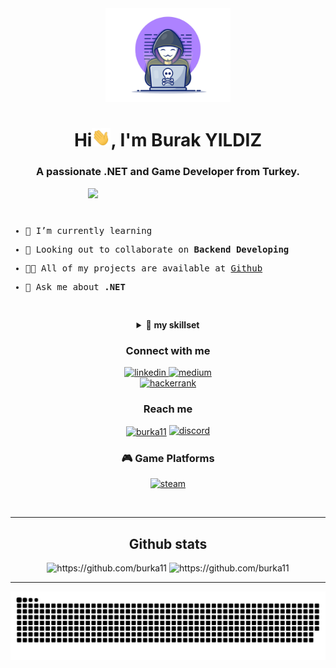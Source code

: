 <div align="center">
  <img width="200" height="auto" src="./resources/img/materialHacker.png"/>
  <h1>Hi<img width="30" src="./resources/img/waving.gif">, I'm Burak YILDIZ</h1>
  <h3>A passionate .NET and Game Developer from Turkey.</h3>
</div>
 
 <img align="right" width="380" height="auto" src="./resources/img/geek.gif"/>

<div align="left">
  <samp>
<p>&nbsp;</p>
<p>&nbsp;</p>

    
- 🌱 I’m currently learning 

- 👯 Looking out to collaborate on <strong>Backend Developing</strong>

- 👨‍💻 All of my projects are available at [Github](https://github.com/burka11)

- 💬 Ask me about **.NET**

    
<p>&nbsp;</p>
    
  </samp>
</div>

<details align="center">
<summary>🔬 <strong>my skillset</strong></summary>

<div>
  <div align="center">
    <h1>Knowledge Base</h1>
    <img width="350" height="auto" src="./resources/img/coding-dawn.gif"/>
  </div>

  <div align="center">
    <h3>Languages</h3>
	<a href="https://dotnet.microsoft.com/en-us/" target="_blank"> 
      <img src="https://img.shields.io/badge/.NET-5C2D91?style=for-the-badge&logo=.net&logoColor=white"
        alt="dotnet"/>
    </a>
	  <a href="https://docs.microsoft.com/tr-tr/dotnet/csharp/" target="_blank"> 
      <img src="https://img.shields.io/badge/C%23-239120?style=for-the-badge&logo=c-sharp&logoColor=white"
        alt="c#"/>
    </a>
    <a href="https://www.python.org/" target="_blank">
      <img src="https://img.shields.io/badge/Python-3776AB.svg?style=for-the-badge&logo=python&logoColor=white"
        alt="python"/>
    </a>
    <a href="https://www.java.com" target="_blank">
      <img src="https://img.shields.io/badge/Java-007396.svg?style=for-the-badge&logo=java&logoColor=white" 
        alt="java"/> 
    </a>
    <a href="https://developer.mozilla.org/en-US/docs/Web/JavaScript" target="_blank"> 
      <img src="https://img.shields.io/badge/Javascript-F7DF1E.svg?style=for-the-badge&logo=javascript&logoColor=black"
        alt="javascript"/> 
    </a>
    <a href="https://cplusplus.com/" target="_blank"> 
      <img src="https://img.shields.io/badge/C%2B%2B-00599C?style=for-the-badge&logo=c%2B%2B&logoColor=white"
        alt="cplusplus"/> 
    </a>
  </div>

  <div align="center">
    <h3>Frontend</h3>
    <a href="https://www.w3.org/html/" target="_blank"> 
      <img src="https://img.shields.io/badge/html-E34F26.svg?style=for-the-badge&logo=html5&logoColor=white"
        alt="html5"/> 
    </a>
    <a href="https://www.w3schools.com/css/" target="_blank">
      <img src="https://img.shields.io/badge/css-1572B6.svg?style=for-the-badge&logo=css3&logoColor=white"
        alt="css3"/>
    </a>
	  <a href="https://getbootstrap.com/" target="_blank">
      <img src="https://img.shields.io/badge/Bootstrap-563D7C?style=for-the-badge&logo=bootstrap&logoColor=white"
        alt="bootstrap"/>
    </a>
    <a href="https://jquery.com/" target="_blank">
      <img src="https://img.shields.io/badge/jquery-0769AD.svg?style=for-the-badge&logo=jquery&logoColor=white" alt="jquery"/> 
    </a>
    <a href="https://angularjs.org/" target="_blank">
      <img src="https://img.shields.io/badge/Angular-DD0031?style=for-the-badge&logo=angular&logoColor=white"
        alt="angularjs"/>
    </a>
  </div>

  <div align="center">
    <h3>Backend</h3>
    <a href="https://nodejs.org" target="_blank"> 
      <img src="https://img.shields.io/badge/node.js-339933.svg?style=for-the-badge&logo=nodedotjs&logoColor=white"
        alt="nodejs"/> 
    </a>
    <a href="https://www.djangoproject.com/" target="_blank"> 
      <img src="https://img.shields.io/badge/Django-092E20?style=for-the-badge&logo=django&logoColor=white" alt="django" /> 
    </a>
    <a href="https://dart.dev/" target="_blank"> 
      <img src="https://img.shields.io/badge/Dart-0175C2?style=for-the-badge&logo=dart&logoColor=white" alt="dart"/> 
    </a>
  </div>

  <div align="center">
    <h3>Database</h3>
    <a href="https://www.sqlite.org/" target="_blank"> 
      <img src="https://img.shields.io/badge/sqlite-003B57.svg?style=for-the-badge&logo=sqlite&logoColor=white"
        alt="sqlite"/> 
    </a>
    <a href="https://www.mongodb.com/" target="_blank"> 
      <img src="https://img.shields.io/badge/mongodb-47A248.svg?style=for-the-badge&logo=mongodb&logoColor=white"
        alt="mongodb"/> 
    </a>
    <a href="https://www.sqlite.org/index.html"_blank"> 
      <img src="https://img.shields.io/badge/SQLite-07405E?style=for-the-badge&logo=sqlite&logoColor=white"
        alt="sqllite"/> 
    </a>
  </div>

 <div align="center">
    <h3>Database</h3>
    <a href="https://www.postgresql.org" target="_blank"> 
      <img src="https://img.shields.io/badge/postgreSQL-4169E1.svg?style=for-the-badge&logo=postgresql&logoColor=white"
        alt="postgresql"/> 
    </a>
    <a href="https://www.sqlite.org/" target="_blank"> 
      <img src="https://img.shields.io/badge/sqlite-003B57.svg?style=for-the-badge&logo=sqlite&logoColor=white"
        alt="sqlite"/> 
    </a>
    <a href="https://www.mongodb.com/" target="_blank"> 
      <img src="https://img.shields.io/badge/mongodb-47A248.svg?style=for-the-badge&logo=mongodb&logoColor=white"
        alt="mongodb"/> 
    </a>
  </div>
 

  <div align="center">
    <h3>Source Control & CI/CD</h3>
    <a href="https://git-scm.com/" target="_blank">
      <img src="https://img.shields.io/badge/git-F05032.svg?style=for-the-badge&logo=git&logoColor=white"
        alt="git"/>
    </a>
    <a href="https://github.com/burka11" target="_blank">
      <img src="https://img.shields.io/badge/github-181717.svg?style=for-the-badge&logo=github&logoColor=white" alt="github" />
    </a>

  <div align="center">
    <h3>IDEs, Tools & Platform</h3>
    <a href="https://eclipse.org" target="_blank">
      <img src="https://img.shields.io/badge/eclipse-2C2255.svg?style=for-the-badge&logo=eclipse&logoColor=white" alt="eclipse IDE"/> 
    </a>
    <a href="https://code.visualstudio.com/" target="_blank">
      <img src="https://img.shields.io/badge/vscode-007ACC.svg?style=for-the-badge&logo=visualstudiocode&logoColor=white" alt="vsCode"/> 
    </a>
    <a href="https://www.jetbrains.com/" target="_blank">
      <img src="https://img.shields.io/badge/jetbrains-000000.svg?style=for-the-badge&logo=jetbrains&logoColor=white" alt="jetbrains" />
    </a>
    <a href="https://postman.com" target="_blank"> 
      <img src="https://img.shields.io/badge/postman-FF6C37.svg?style=for-the-badge&logo=postman&logoColor=white" alt="postman"/>
    </a>
	<a href="https://www.adobe.com/tr/products/photoshop.html" target="_blank"> 
      <img src="https://aleen42.github.io/badges/src/photoshop.svg" alt="photoshop" height:"70px";width="70px"/>
    </a>	
	<a href="https://www.adobe.com/tr/products/premiere.html" target="_blank"> 
      <img src="https://aleen42.github.io/badges/src/premiere.svg" alt="photoshop"/>
    </a>
  </div>
</div>
</details>

<div align="center">
  <h3>Connect with me</h3>
  <div>
     <a  href="https://www.linkedin.com/in/burak-yildizz/" target="_blank">
      <img src="https://img.shields.io/badge/Linked%20In-0A66C2.svg?style=for-the-badge&logo=linkedin&logoColor=white" alt="linkedin"/>
    </a>
    <a href="https://medium.com/@burka11" target="_blank">
      <img src="https://img.shields.io/badge/medium-000000.svg?style=for-the-badge&logo=medium&logoColor=white" alt="medium"/>
    </a>
  </div>
  <div>
    <a href="https://www.hackerrank.com/developerburaky1" target="_blank">
      <img src="https://img.shields.io/badge/Hackerrank-00EA64.svg?style=for-the-badge&logo=hackerrank&logoColor=black" alt="hackerrank"/>
    </a>	
  </div>
  <div>
    <h3>Reach me</h3>
			<a href="https://instagram.com/burka11" target="blank">
		<img align="center" src="https://raw.githubusercontent.com/rahuldkjain/github-profile-readme-generator/master/src/images/icons/Social/instagram.svg" alt="burka11" height="45px"; width="65px"/></a> 
			 <a href="https://discordapp.com/users/289441566823677952" target="_blank">
		<img src="https://img.shields.io/badge/Discord-7289DA?style=for-the-badge&logo=discord&logoColor=white" height="40px"; width="80px" alt="discord"/>
    </a>		
  </div>
</div>

<div align="center">
  <h3>🎮 Game Platforms</h3>
  <div>
     <a  href="https://steamcommunity.com/id/zafre target="_blank">
      <img src="https://img.shields.io/badge/Steam-000000?style=for-the-badge&logo=steam&logoColor=white" alt="steam"/>
    </a>
  <div>
</div>

<p>&nbsp;</p>                                                                                                                                 
<hr>

<div align="center">
  <h2>Github stats</h2> 
  <img src="https://github-readme-stats.vercel.app/api?username=burka11&show_icons=true&theme=tokyonight&hide_border=true&locale=en"
    alt="https://github.com/burka11" />
  <img src="https://github-readme-streak-stats.herokuapp.com/?user=burka11&theme=material-palenight" alt="https://github.com/burka11" />
</div>
<hr>

<div align="center">
  <img  src="resources/img/github-contribution-grid-snake.svg"
    alt="burka11" />
</div>
